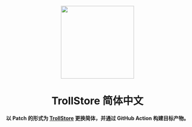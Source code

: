 <p align="center">
  <img width="200px" src="https://camo.githubusercontent.com/6a4fdf5fd56979c8d3c5ff83cf3407d7d62ac8c26a6f4561dc318fc1c9d49da0/68747470733a2f2f656e637279707465642d74626e302e677374617469632e636f6d2f696d616765733f713d74626e3a414e643947635441346a36587041793369447043596d4c33526a475a34736235597835724931772d4d6726757371703d434155" />
</p>

<h1 align="center">TrollStore 简体中文</h1>

<p align="center">
  <b>以 Patch 的形式为 <a href="https://github.com/opa334/TrollStore" target="_blank" >TrollStore</a> 更换简体，并通过 GitHub Action 构建目标产物。</b>
</p>
